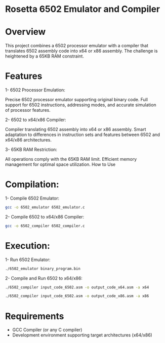 
# Rosetta 6502 Emulator and Compiler

# Overview
This project combines a 6502 processor emulator with a compiler that translates 6502 assembly code into x64 or x86 assembly. The challenge is heightened by a 65KB RAM constraint.

# Features
1- 6502 Processor Emulation:

Precise 6502 processor emulator supporting original binary code.
Full support for 6502 instructions, addressing modes, and accurate simulation of processor features.

2- 6502 to x64/x86 Compiler:

Compiler translating 6502 assembly into x64 or x86 assembly.
Smart adaptation to differences in instruction sets and features between 6502 and x64/x86 architectures.

3- 65KB RAM Restriction:

All operations comply with the 65KB RAM limit.
Efficient memory management for optimal space utilization.
How to Use
# Compilation:
1- Compile 6502 Emulator:

```bash
gcc -o 6502_emulator 6502_emulator.c
```
2- Compile 6502 to x64/x86 Compiler:

```bash
gcc -o 6502_compiler 6502_compiler.c
```
# Execution:

1- Run 6502 Emulator:

```bash
./6502_emulator binary_program.bin
```

2- Compile and Run 6502 to x64/x86:

```bash
./6502_compiler input_code_6502.asm -o output_code_x64.asm -a x64
```
```bash
./6502_compiler input_code_6502.asm -o output_code_x86.asm -a x86
```
# Requirements
- GCC Compiler (or any C compiler)
- Development environment supporting target architectures (x64/x86)

